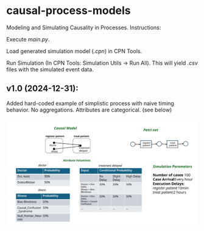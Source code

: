 # causal-process-models
Modeling and Simulating Causality in Processes. Instructions:

Execute *main.py*. 

Load generated simulation model (*.cpn*) in CPN Tools.

Run Simulation (In CPN Tools: Simulation Utils -> Run All). This will yield *.csv* files with the simulated event data.

## v1.0 (2024-12-31): 
Added hard-coded example of simplistic process with naive timing behavior. No aggregations. Attributes are categorical. (see below)

<img src="v1_0_example.svg">
